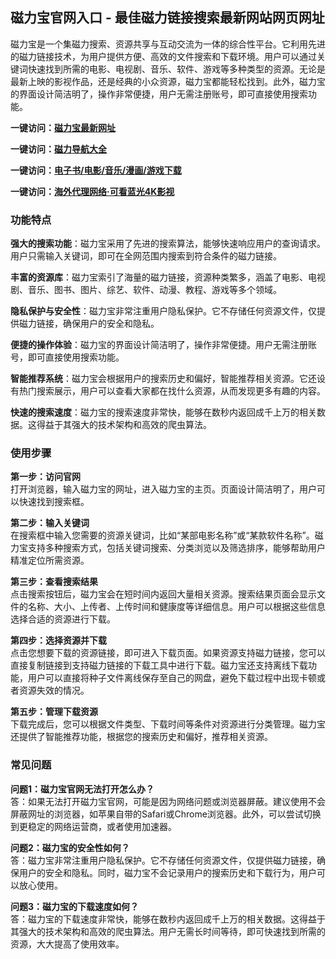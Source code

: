 <h2>磁力宝官网入口 - 最佳磁力链接搜索最新网站网页网址</h2>
<p>磁力宝是一个集磁力搜索、资源共享与互动交流为一体的综合性平台。它利用先进的磁力链接技术，为用户提供方便、高效的文件搜索和下载环境。用户可以通过关键词快速找到所需的电影、电视剧、音乐、软件、游戏等多种类型的资源。无论是最新上映的影视作品，还是经典的小众资源，磁力宝都能轻松找到。此外，磁力宝的界面设计简洁明了，操作非常便捷，用户无需注册账号，即可直接使用搜索功能。</p>
<p><strong>一键访问：</strong><a href="https://cilibao.litxdh.com"><strong>磁力宝最新网址</strong></a></p>
<p><strong>一键访问：</strong><a href="https://cilisousuodaohang.litxdh.com"><strong>磁力导航大全</strong></a></p>
<p><strong>一键访问：</strong><a href="https://wangpanziyuan.pages.dev/"><strong>电子书/电影/音乐/漫画/游戏下载</strong></a></p>
<p><strong>一键访问：</strong><a href="http://ip.harmonylink.net/share/e82025"><strong>海外代理网络·可看蓝光4K影视</strong></a></p>
<h3><strong>功能特点</strong></h3>
<p><strong>强大的搜索功能</strong>：磁力宝采用了先进的搜索算法，能够快速响应用户的查询请求。用户只需输入关键词，即可在全网范围内搜索到符合条件的磁力链接。</p>
<p><strong>丰富的资源库</strong>：磁力宝索引了海量的磁力链接，资源种类繁多，涵盖了电影、电视剧、音乐、图书、图片、综艺、软件、动漫、教程、游戏等多个领域。</p>
<p><strong>隐私保护与安全性</strong>：磁力宝非常注重用户隐私保护。它不存储任何资源文件，仅提供磁力链接，确保用户的安全和隐私。</p>
<p><strong>便捷的操作体验</strong>：磁力宝的界面设计简洁明了，操作非常便捷。用户无需注册账号，即可直接使用搜索功能。</p>
<p><strong>智能推荐系统</strong>：磁力宝会根据用户的搜索历史和偏好，智能推荐相关资源。它还设有热门搜索展示，用户可以查看大家都在找什么资源，从而发现更多有趣的内容。</p>
<p><strong>快速的搜索速度</strong>：磁力宝的搜索速度非常快，能够在数秒内返回成千上万的相关数据。这得益于其强大的技术架构和高效的爬虫算法。</p>
<h3><strong>使用步骤</strong></h3>
<p><strong>第一步：访问官网</strong><br>打开浏览器，输入磁力宝的网址，进入磁力宝的主页。页面设计简洁明了，用户可以快速找到搜索框。</p>
<p><strong>第二步：输入关键词</strong><br>在搜索框中输入您需要的资源关键词，比如“某部电影名称”或“某款软件名称”。磁力宝支持多种搜索方式，包括关键词搜索、分类浏览以及筛选排序，能够帮助用户精准定位所需资源。</p>
<p><strong>第三步：查看搜索结果</strong><br>点击搜索按钮后，磁力宝会在短时间内返回大量相关资源。搜索结果页面会显示文件的名称、大小、上传者、上传时间和健康度等详细信息。用户可以根据这些信息选择合适的资源进行下载。</p>
<p><strong>第四步：选择资源并下载</strong><br>点击您想要下载的资源链接，即可进入下载页面。如果资源支持磁力链接，您可以直接复制链接到支持磁力链接的下载工具中进行下载。磁力宝还支持离线下载功能，用户可以直接将种子文件离线保存至自己的网盘，避免下载过程中出现卡顿或者资源失效的情况。</p>
<p><strong>第五步：管理下载资源</strong><br>下载完成后，您可以根据文件类型、下载时间等条件对资源进行分类管理。磁力宝还提供了智能推荐功能，根据您的搜索历史和偏好，推荐相关资源。</p>
<h3><strong>常见问题</strong></h3>
<p><strong>问题1：磁力宝官网无法打开怎么办？</strong><br>答：如果无法打开磁力宝官网，可能是因为网络问题或浏览器屏蔽。建议使用不会屏蔽网址的浏览器，如苹果自带的Safari或Chrome浏览器。此外，可以尝试切换到更稳定的网络运营商，或者使用加速器。</p>
<p><strong>问题2：磁力宝的安全性如何？</strong><br>答：磁力宝非常注重用户隐私保护。它不存储任何资源文件，仅提供磁力链接，确保用户的安全和隐私。同时，磁力宝不会记录用户的搜索历史和下载行为，用户可以放心使用。</p>
<p><strong>问题3：磁力宝的下载速度如何？</strong><br>答：磁力宝的下载速度非常快，能够在数秒内返回成千上万的相关数据。这得益于其强大的技术架构和高效的爬虫算法。用户无需长时间等待，即可快速找到所需的资源，大大提高了使用效率。</p>
